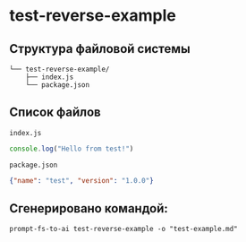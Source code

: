 # test-reverse-example

## Структура файловой системы

```
└── test-reverse-example/
    ├── index.js
    └── package.json
```

## Список файлов

`index.js`

```js
console.log("Hello from test!")

```

`package.json`

```json
{"name": "test", "version": "1.0.0"}

```



## Сгенерировано командой:

```
prompt-fs-to-ai test-reverse-example -o "test-example.md"
```
